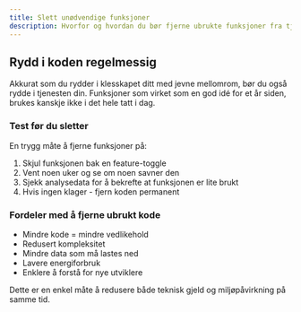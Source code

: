 ```yaml
---
title: Slett unødvendige funksjoner
description: Hvorfor og hvordan du bør fjerne ubrukte funksjoner fra tjenesten din
---
```


## Rydd i koden regelmessig

Akkurat som du rydder i klesskapet ditt med jevne mellomrom, bør du også rydde i tjenesten din. Funksjoner som virket som en god idé for et år siden, brukes kanskje ikke i det hele tatt i dag.

### Test før du sletter

En trygg måte å fjerne funksjoner på:

1. Skjul funksjonen bak en feature-toggle
2. Vent noen uker og se om noen savner den
3. Sjekk analysedata for å bekrefte at funksjonen er lite brukt
4. Hvis ingen klager - fjern koden permanent

### Fordeler med å fjerne ubrukt kode

- Mindre kode = mindre vedlikehold
- Redusert kompleksitet
- Mindre data som må lastes ned
- Lavere energiforbruk
- Enklere å forstå for nye utviklere

Dette er en enkel måte å redusere både teknisk gjeld og miljøpåvirkning på samme tid.
